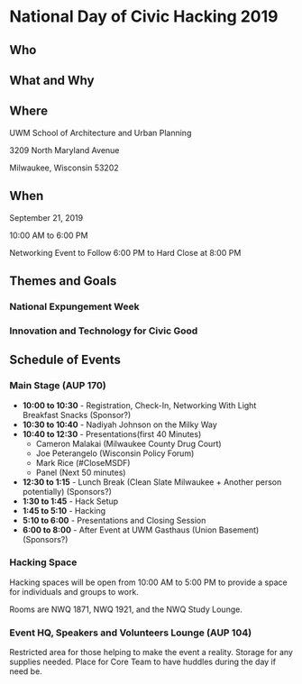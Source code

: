 # National Day of Civic Hacking 2019

## Who

## What and Why

## Where
UWM School of Architecture and Urban Planning

3209 North Maryland Avenue

Milwaukee, Wisconsin 53202

## When
September 21, 2019

10:00 AM to 6:00 PM

Networking Event to Follow 6:00 PM to Hard Close at 8:00 PM

## Themes and Goals

### National Expungement Week

### Innovation and Technology for Civic Good

## Schedule of Events

### Main Stage (AUP 170)

* **10:00 to 10:30** - Registration, Check-In, Networking With Light Breakfast Snacks (Sponsor?)
* **10:30 to 10:40** - Nadiyah Johnson on the Milky Way
* **10:40 to 12:30** - Presentations(first 40 Minutes)
    * Cameron Malakai (Milwaukee County Drug Court)
    * Joe Peterangelo (Wisconsin Policy Forum)
    * Mark Rice (#CloseMSDF)
  - Panel (Next 50 minutes)
* **12:30 to 1:15** - Lunch Break (Clean Slate Milwaukee + Another person potentially) (Sponsors?)
* **1:30 to 1:45** - Hack Setup
* **1:45 to 5:10** - Hacking
* **5:10 to 6:00** - Presentations and Closing Session
* **6:00 to 8:00** - After Event at UWM Gasthaus (Union Basement) (Sponsors?)

### Hacking Space
Hacking spaces will be open from 10:00 AM to 5:00 PM to provide a space for individuals and groups to work.

Rooms are NWQ 1871, NWQ 1921, and the NWQ Study Lounge.

### Event HQ, Speakers and Volunteers Lounge (AUP 104)

Restricted area for those helping to make the event a reality. Storage for any supplies needed. Place for Core Team to have huddles during the day if need be.
